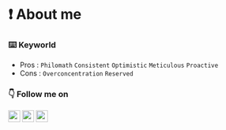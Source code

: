 # ❗️ About me

### ⌨️ Keyworld 

- Pros : `Philomath` `Consistent` `Optimistic` `Meticulous` `Proactive`
- Cons : `Overconcentration` `Reserved`

### 👇 Follow me on

<a href="mailto:wertypoiu@pusan.ac.kr"><img src="https://img.shields.io/badge/E―mail-EA4335.svg?&style=for-the-badge&logo=Gmail&logoColor=white" style="height: 1.5rem"/></a>
<a href="https://yuchanjeong.github.io/"><img src="https://img.shields.io/badge/Blog-181717.svg?&style=for-the-badge&logo=Github&logoColor=white" style="height: 1.5rem"/></a>
<a href="https://stackoverflow.com/users/16967930/yuchanjeong"><img src="https://img.shields.io/badge/Stack_Overflow-F58025.svg?&style=for-the-badge&logo=StackOverflow&logoColor=white" style="height: 1.5rem"/></a><br/>
